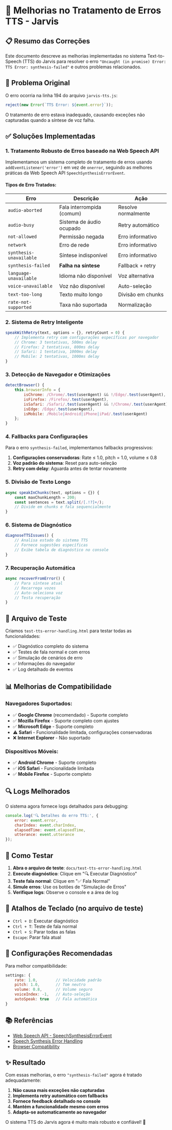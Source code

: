 # 🔧 Melhorias no Tratamento de Erros TTS - Jarvis

## 📋 Resumo das Correções

Este documento descreve as melhorias implementadas no sistema Text-to-Speech (TTS) do Jarvis para resolver o erro `"Uncaught (in promise) Error: TTS Error: synthesis-failed"` e outros problemas relacionados.

## 🚨 Problema Original

O erro ocorria na linha 194 do arquivo `jarvis-tts.js`:
```javascript
reject(new Error(`TTS Error: ${event.error}`));
```

O tratamento de erro estava inadequado, causando exceções não capturadas quando a síntese de voz falha.

## ✅ Soluções Implementadas

### 1. **Tratamento Robusto de Erros baseado na Web Speech API**

Implementamos um sistema completo de tratamento de erros usando `addEventListener('error')` em vez de `onerror`, seguindo as melhores práticas da Web Speech API `SpeechSynthesisErrorEvent`.

#### Tipos de Erro Tratados:

| Erro | Descrição | Ação |
|------|-----------|------|
| `audio-aborted` | Fala interrompida (comum) | Resolve normalmente |
| `audio-busy` | Sistema de áudio ocupado | Retry automático |
| `not-allowed` | Permissão negada | Erro informativo |
| `network` | Erro de rede | Erro informativo |
| `synthesis-unavailable` | Síntese indisponível | Erro informativo |
| `synthesis-failed` | **Falha na síntese** | Fallback + retry |
| `language-unavailable` | Idioma não disponível | Voz alternativa |
| `voice-unavailable` | Voz não disponível | Auto-seleção |
| `text-too-long` | Texto muito longo | Divisão em chunks |
| `rate-not-supported` | Taxa não suportada | Normalização |

### 2. **Sistema de Retry Inteligente**

```javascript
speakWithRetry(text, options = {}, retryCount = 0) {
    // Implementa retry com configurações específicas por navegador
    // Chrome: 3 tentativas, 500ms delay
    // Firefox: 2 tentativas, 800ms delay  
    // Safari: 1 tentativa, 1000ms delay
    // Mobile: 2 tentativas, 1000ms delay
}
```

### 3. **Detecção de Navegador e Otimizações**

```javascript
detectBrowser() {
    this.browserInfo = {
        isChrome: /Chrome/.test(userAgent) && !/Edge/.test(userAgent),
        isFirefox: /Firefox/.test(userAgent),
        isSafari: /Safari/.test(userAgent) && !/Chrome/.test(userAgent),
        isEdge: /Edge/.test(userAgent),
        isMobile: /Mobile|Android|iPhone|iPad/.test(userAgent)
    };
}
```

### 4. **Fallbacks para Configurações**

Para o erro `synthesis-failed`, implementamos fallbacks progressivos:

1. **Configurações conservadoras**: Rate ≤ 1.0, pitch = 1.0, volume ≤ 0.8
2. **Voz padrão do sistema**: Reset para auto-seleção
3. **Retry com delay**: Aguarda antes de tentar novamente

### 5. **Divisão de Texto Longo**

```javascript
async speakInChunks(text, options = {}) {
    const maxChunkLength = 200;
    const sentences = text.split(/[.!?]+/);
    // Divide em chunks e fala sequencialmente
}
```

### 6. **Sistema de Diagnóstico**

```javascript
diagnoseTTSIssues() {
    // Analisa estado do sistema TTS
    // Fornece sugestões específicas
    // Exibe tabela de diagnóstico no console
}
```

### 7. **Recuperação Automática**

```javascript
async recoverFromError() {
    // Para síntese atual
    // Recarrega vozes
    // Auto-seleciona voz
    // Testa recuperação
}
```

## 🧪 Arquivo de Teste

Criamos `test-tts-error-handling.html` para testar todas as funcionalidades:

- ✅ Diagnóstico completo do sistema
- ✅ Testes de fala normal e com erros
- ✅ Simulação de cenários de erro
- ✅ Informações do navegador
- ✅ Log detalhado de eventos

## 📊 Melhorias de Compatibilidade

### Navegadores Suportados:
- ✅ **Google Chrome** (recomendado) - Suporte completo
- ✅ **Mozilla Firefox** - Suporte completo com ajustes
- ✅ **Microsoft Edge** - Suporte completo
- ⚠️ **Safari** - Funcionalidade limitada, configurações conservadoras
- ❌ **Internet Explorer** - Não suportado

### Dispositivos Móveis:
- ✅ **Android Chrome** - Suporte completo
- ✅ **iOS Safari** - Funcionalidade limitada
- ✅ **Mobile Firefox** - Suporte completo

## 🔍 Logs Melhorados

O sistema agora fornece logs detalhados para debugging:

```javascript
console.log('🔍 Detalhes do erro TTS:', {
    error: event.error,
    charIndex: event.charIndex,
    elapsedTime: event.elapsedTime,
    utterance: event.utterance
});
```

## 🚀 Como Testar

1. **Abra o arquivo de teste**: `docs/test-tts-error-handling.html`
2. **Execute diagnóstico**: Clique em "🔍 Executar Diagnóstico"
3. **Teste fala normal**: Clique em "✅ Fala Normal"
4. **Simule erros**: Use os botões de "Simulação de Erros"
5. **Verifique logs**: Observe o console e a área de log

## 📝 Atalhos de Teclado (no arquivo de teste)

- `Ctrl + D`: Executar diagnóstico
- `Ctrl + T`: Teste de fala normal
- `Ctrl + S`: Parar todas as falas
- `Escape`: Parar fala atual

## 🔧 Configurações Recomendadas

Para melhor compatibilidade:

```javascript
settings: {
    rate: 1.0,        // Velocidade padrão
    pitch: 1.0,       // Tom neutro
    volume: 0.8,      // Volume seguro
    voiceIndex: -1,   // Auto-seleção
    autoSpeak: true   // Fala automática
}
```

## 📚 Referências

- [Web Speech API - SpeechSynthesisErrorEvent](https://developer.mozilla.org/en-US/docs/Web/API/SpeechSynthesisErrorEvent)
- [Speech Synthesis Error Handling](https://developer.mozilla.org/en-US/docs/Web/API/SpeechSynthesisUtterance/error_event)
- [Browser Compatibility](https://caniuse.com/speech-synthesis)

## ✨ Resultado

Com essas melhorias, o erro `"synthesis-failed"` agora é tratado adequadamente:

1. **Não causa mais exceções não capturadas**
2. **Implementa retry automático com fallbacks**
3. **Fornece feedback detalhado no console**
4. **Mantém a funcionalidade mesmo com erros**
5. **Adapta-se automaticamente ao navegador**

O sistema TTS do Jarvis agora é muito mais robusto e confiável! 🎉